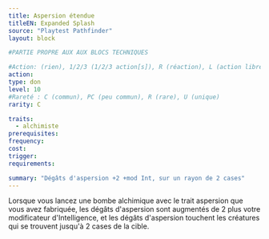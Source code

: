 ```yaml
---
title: Aspersion étendue
titleEN: Expanded Splash
source: "Playtest Pathfinder"
layout: block

#PARTIE PROPRE AUX AUX BLOCS TECHNIQUES

#Action: (rien), 1/2/3 (1/2/3 action[s]), R (réaction), L (action libre)
action: 
type: don
level: 10
#Rareté : C (commun), PC (peu commun), R (rare), U (unique)
rarity: C

traits:
  - alchimiste
prerequisites:
frequency: 
cost:
trigger: 
requirements:

summary: "Dégâts d'aspersion +2 +mod Int, sur un rayon de 2 cases"
---
```


Lorsque vous lancez une bombe alchimique avec le trait aspersion que vous avez fabriquée, les dégâts d'aspersion sont augmentés de 2 plus votre modificateur d'Intelligence, et les dégâts d'aspersion touchent les créatures qui se trouvent jusqu'à 2 cases de la cible.